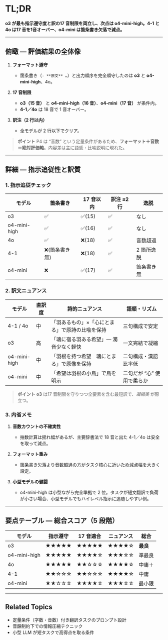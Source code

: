 # TL;DR

**o3 が最も指示遵守度と訳の17 音制限を両立し、次点は o4-mini-high。4-1 と 4o は17 音を1音オーバー、o4-mini は箇条書き欠落で減点。**&#x20;

---

## 俯瞰 ― 評価結果の全体像

1. **フォーマット遵守**

   * 箇条書き（`- **原文** …`）と出力順序を完全順守したのは **o3** と **o4-mini-high**、4o。
2. **17 音制限**

   * **o3（15 音）** と **o4-mini-high（16 音）**、**o4-mini（17 音）** が条件内。
   * **4-1／4o** は 18 音で 1 音オーバー。
3. **訳注（2 行以内）**

   * 全モデルが 2 行以下でクリア。

> **ポイント**
> P4 は “音数” という定量条件があるため、**フォーマット＋音数＝絶対評価軸**。内容差は主に語感・比喩説明に現れた。

---

## 詳細 ― 指示追従性と訳質

### 1. 指示追従チェック

| モデル          | 箇条書き     | 17 音以内 | 訳注 ≤2 行 | 逸脱     |
| ------------ | -------- | ------ | ------- | ------ |
| o3           | ✅        | ✅(15)  | ✅       | なし     |
| o4-mini-high | ✅        | ✅(16)  | ✅       | なし     |
| 4o           | ✅        | ❌(18)  | ✅       | 音数超過   |
| 4-1          | ❌(箇条書き無) | ❌(18)  | ✅       | 2 箇所逸脱 |
| o4-mini      | ❌        | ✅(17)  | ✅       | 箇条書き無  |

### 2. 訳文ニュアンス

| モデル          | 直訳度 | 詩的ニュアンス                  | 語順・リズム          |
| ------------ | --- | ------------------------ | --------------- |
| 4-1 / 4o     | 中   | 「羽あるもの」×「心にとまる」で原詩の比喩を保持 | 三句構成で安定         |
| o3           | 高   | 「魂に宿る羽ある希望」— 濁音少なく軽快     | 一文完結で凝縮         |
| o4-mini-high | 中   | 「羽根を持つ希望　魂にとまる」で原像を保持    | 二句構成・漢語比率低      |
| o4-mini      | 中   | 「希望は羽根の小鳥」で鳥を明示          | 二句だが “心” 使用で柔らか |

> **ポイント**
> **o3** は17 音制限を守りつつ全要素を含む最短訳で、*凝縮美* が際立つ。

### 3. 内省メモ

1. **音数カウントの不確実性**

   * 拍数計算は揺れ幅があるが、主要辞書法で 18 音と出た 4-1／4o は安全を取って減点。
2. **フォーマット重み**

   * 箇条書き欠落より音数超過の方がタスク核心に近いため減点幅を大きく設定。
3. **小型モデルの健闘**

   * o4-mini-high は小型ながら完全準拠で 2 位。タスクが短文翻訳で負荷が小さい場合、小型モデルでもハイレベル指示に追随しやすい例。

---

## 要点テーブル ― 総合スコア（5 段階）

| モデル          | 指示遵守  | 17 音適合 | ニュアンス | 総合     |
| ------------ | ----- | ------ | ----- | ------ |
| o3           | ★★★★★ | ★★★★★  | ★★★★☆ | **最良** |
| o4-mini-high | ★★★★★ | ★★★★☆  | ★★★☆☆ | 準最良    |
| 4o           | ★★★★★ | ★★☆☆☆  | ★★★★☆ | 中庸＋    |
| 4-1          | ★★☆☆☆ | ★★☆☆☆  | ★★★★☆ | 中庸     |
| o4-mini      | ★★☆☆☆ | ★★★★☆  | ★★★☆☆ | 最小限    |

---

## Related Topics

* 定量条件（字数・音数）付き翻訳タスクのプロンプト設計
* 音韻制約下での情報圧縮テクニック
* 小型 LLM が短タスクで高得点を取る条件
